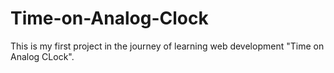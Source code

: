 # Time-on-Analog-Clock
This is my first project in the journey of learning web development "Time on Analog CLock".
